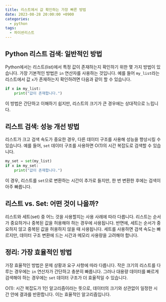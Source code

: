 ```yaml
---
title: 리스트에서 값 확인하는 가장 빠른 방법
date: 2023-08-28 20:00:00 +0900
categories:
  - python
tags:
  - 파이썬리스트
---
```


## Python 리스트 검색: 일반적인 방법

Python에서는 리스트(list)에서 특정 값이 존재하는지 확인하기 위한 몇 가지 방법이 있습니다. 가장 기본적인 방법은 `in` 연산자를 사용하는 것입니다. 예를 들어 `my_list`라는 리스트에서 값 `x`가 존재하는지 확인하려면 다음과 같이 할 수 있습니다.

```python
if x in my_list:
    print("값이 존재합니다.")
```

이 방법은 간단하고 이해하기 쉽지만, 리스트의 크기가 큰 경우에는 상대적으로 느립니다.

## 리스트 검색: 성능 개선 방법

리스트가 크고 검색 속도가 중요한 경우, 다른 데이터 구조를 사용해 성능을 향상시킬 수 있습니다. 예를 들어, `set` 데이터 구조를 사용하면 O(1)의 시간 복잡도로 검색할 수 있습니다.

```python
my_set = set(my_list)
if x in my_set:
    print("값이 존재합니다.")
```

이 경우, 리스트를 `set`으로 변환하는 시간이 추가로 들지만, 한 번 변환한 후에는 검색이 아주 빠릅니다.

## 리스트 vs. Set: 어떤 것이 나을까?

리스트와 세트(set) 중 어느 것을 사용할지는 사용 사례에 따라 다릅니다. 리스트는 순서가 중요하거나 중복된 값을 허용해야 하는 경우에 사용됩니다. 반면에, 세트는 순서가 중요하지 않고 중복된 값을 허용하지 않을 때 사용됩니다. 세트를 사용하면 검색 속도는 빠르지만, 데이터 구조 변환에 드는 시간과 메모리 사용량을 고려해야 합니다.

## 정리: 가장 효율적인 방법

가장 효율적인 방법은 문제 상황과 요구 사항에 따라 다릅니다. 작은 크기의 리스트를 다루는 경우에는 `in` 연산자가 간단하고 충분히 빠릅니다. 그러나 대용량 데이터를 빠르게 검색해야 하는 경우에는 `set` 데이터 구조가 더 효율적일 수 있습니다.

O(1): 시간 복잡도가 1인 알고리즘이라는 뜻으로, 데이터의 크기와 상관없이 일정한 시간 안에 결과를 반환합니다. 이는 효율적인 알고리즘입니다.